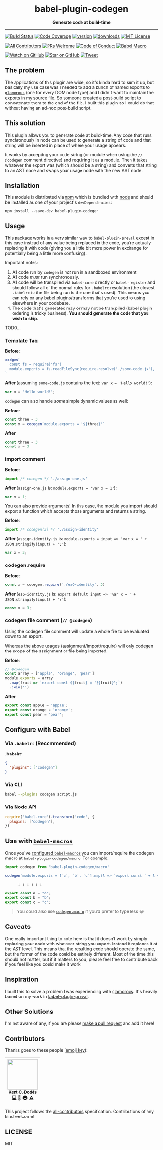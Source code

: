 <div align="center">
<h1>babel-plugin-codegen</h1>

<strong>Generate code at build-time</strong>
</div>

<hr />

[![Build Status][build-badge]][build]
[![Code Coverage][coverage-badge]][coverage]
[![version][version-badge]][package]
[![downloads][downloads-badge]][npmcharts]
[![MIT License][license-badge]][LICENSE]

[![All Contributors](https://img.shields.io/badge/all_contributors-1-orange.svg?style=flat-square)](#contributors)
[![PRs Welcome][prs-badge]][prs]
[![Code of Conduct][coc-badge]][coc]
[![Babel Macro](https://img.shields.io/badge/babel--macro-%F0%9F%8E%A3-f5da55.svg?style=flat-square)](https://github.com/kentcdodds/babel-macros)

[![Watch on GitHub][github-watch-badge]][github-watch]
[![Star on GitHub][github-star-badge]][github-star]
[![Tweet][twitter-badge]][twitter]

## The problem

The applications of this plugin are wide, so it's kinda hard to sum it up, but
basically my use case was I needed to add a bunch of named exports to
[`glamorous`][glamorous] (one for every DOM node type) and I didn't want to
maintain the exports in my source file. So someone created a post-build script
to concatenate them to the end of the file. I built this plugin so I could do
that without having an ad-hoc post-build script.

## This solution

This plugin allows you to generate code at build-time. Any code that runs
synchronously in node can be used to generate a string of code and that string
will be inserted in place of where your usage appears.

It works by accepting your code string (or module when using the `// @codegen`
comment directive) and requiring it as a module. Then it takes whatever the
export was (which should be a string) and converts that string to an AST node
and swaps your usage node with the new AST node.

## Installation

This module is distributed via [npm][npm] which is bundled with [node][node] and
should be installed as one of your project's `devDependencies`:

```
npm install --save-dev babel-plugin-codegen
```

## Usage

This package works in a very similar way to [`babel-plugin-preval`][preval]
except in this case instead of any value being replaced in the code, you're
actually replacing it with code (giving you a little bit more power in exchange
for potentially being a little more confusing).

Important notes:
1. All code run by `codegen` is _not_ run in a sandboxed environment
2. All code _must_ run synchronously.
3. All code will be transpiled via `babel-core` directly or `babel-register`
   and should follow all of the normal rules for `.babelrc` resolution (the
   closest `.babelrc` to the file being run is the one that's used). This means
   you can rely on any babel plugins/transforms that you're used to using
   elsewhere in your codebase.
4. The code that's generated may or may not be transpiled (babel plugin ordering
   is tricky business). **You should generate the code that you wish to ship.**

TODO...

### Template Tag

**Before**:

```javascript
codgen`
  const fs = require('fs')
  module.exports = fs.readFileSync(require.resolve('./some-code.js'), 'utf8')
`
```

**After** (assuming `some-code.js` contains the text: `var x = 'Hello world!'`):

```javascript
var x = 'Hello world!';
```

`codegen` can also handle _some_ simple dynamic values as well:

**Before**:

```javascript
const three = 3
const x = codegen`module.exports = '${three}'`
```

**After**:

```javascript
const three = 3
const x = 3
```

### import comment

**Before**:

```javascript
import /* codegen */ './assign-one.js'
```

**After** (`assign-one.js` is: `module.exports = 'var x = 1'`):

```javascript
var x = 1;
```

You can also provide arguments! In this case, the module you import should
export a function which accepts those arguments and returns a string.

**Before**:

```javascript
import /* codegen(3) */ './assign-identity'
```

**After** (`assign-identity.js` is: `module.exports = input => 'var x = ' + JSON.stringify(input) + ';'`):

```javascript
var x = 3;
```

### codegen.require

**Before**:

```javascript
const x = codegen.require('./es6-identity', 3)
```

**After** (`es6-identity.js` is: `export default input => 'var x = ' + JSON.stringify(input) + ';'`):

```javascript
const x = 3;
```

### codegen file comment (`// @codegen`)

Using the codegen file comment will update a whole file to be evaluated down to an export.

Whereas the above usages (assignment/import/require) will only codegen the scope of the assignment or file being imported.

**Before**:

```javascript
// @codegen
const array = ['apple', 'orange', 'pear']
module.exports = array
  .map(fruit => `export const ${fruit} = '${fruit}';`)
  .join('')
```

**After**:

```javascript
export const apple = 'apple';
export const orange = 'orange';
export const pear = 'pear';
```

## Configure with Babel

### Via `.babelrc` (Recommended)

**.babelrc**

```json
{
  "plugins": ["codegen"]
}
```

### Via CLI

```sh
babel --plugins codegen script.js
```

### Via Node API

```javascript
require('babel-core').transform('code', {
  plugins: ['codegen'],
})
```

## Use with [`babel-macros`][babel-macros]

Once you've [configured `babel-macros`](https://github.com/kentcdodds/babel-macros/blob/master/other/docs/user.md)
you can import/require the codegen macro at `babel-plugin-codegen/macro`.
For example:

```javascript
import codegen from 'babel-plugin-codegen/macro'

codegen`module.exports = ['a', 'b', 'c'].map(l => 'export const ' + l + ' = ' + JSON.stringify(l)).join(';')`

      ↓ ↓ ↓ ↓ ↓ ↓

export const a = "a";
export const b = "b";
export const c = "c";
```

> You could also use [`codegen.macro`][codegen.macro] if you'd prefer to type less 😀

## Caveats

One really important thing to note here is that it doesn't work by simply
replacing your code with whatever string you export. Instead it replaces it at
the AST level. This means that the resulting code should operate the same, but
the format of the code could be entirely different. Most of the time this should
not matter, but if it matters to you, please feel free to contribute back if you
feel like you could make it work!

## Inspiration

I built this to solve a problem I was experiencing with [glamorous][glamorous].
It's heavily based on my work in [babel-plugin-preval][preval].

## Other Solutions

I'm not aware of any, if you are please [make a pull request][prs] and add it
here!

## Contributors

Thanks goes to these people ([emoji key][emojis]):

<!-- ALL-CONTRIBUTORS-LIST:START - Do not remove or modify this section -->
| [<img src="https://avatars.githubusercontent.com/u/1500684?v=3" width="100px;"/><br /><sub>Kent C. Dodds</sub>](https://kentcdodds.com)<br />[💻](https://github.com/kentcdodds/babel-plugin-codegen/commits?author=kentcdodds) [📖](https://github.com/kentcdodds/babel-plugin-codegen/commits?author=kentcdodds) 🚇 [⚠️](https://github.com/kentcdodds/babel-plugin-codegen/commits?author=kentcdodds) |
| :---: |
<!-- ALL-CONTRIBUTORS-LIST:END -->

This project follows the [all-contributors][all-contributors] specification.
Contributions of any kind welcome!

## LICENSE

MIT

[npm]: https://www.npmjs.com/
[node]: https://nodejs.org
[build-badge]: https://img.shields.io/travis/kentcdodds/babel-plugin-codegen.svg?style=flat-square
[build]: https://travis-ci.org/kentcdodds/babel-plugin-codegen
[coverage-badge]: https://img.shields.io/codecov/c/github/kentcdodds/babel-plugin-codegen.svg?style=flat-square
[coverage]: https://codecov.io/github/kentcdodds/babel-plugin-codegen
[version-badge]: https://img.shields.io/npm/v/babel-plugin-codegen.svg?style=flat-square
[package]: https://www.npmjs.com/package/babel-plugin-codegen
[downloads-badge]: https://img.shields.io/npm/dm/babel-plugin-codegen.svg?style=flat-square
[npmcharts]: http://npmcharts.com/compare/babel-plugin-codegen
[license-badge]: https://img.shields.io/npm/l/babel-plugin-codegen.svg?style=flat-square
[license]: https://github.com/kentcdodds/babel-plugin-codegen/blob/master/LICENSE
[prs-badge]: https://img.shields.io/badge/PRs-welcome-brightgreen.svg?style=flat-square
[prs]: http://makeapullrequest.com
[donate-badge]: https://img.shields.io/badge/$-support-green.svg?style=flat-square
[coc-badge]: https://img.shields.io/badge/code%20of-conduct-ff69b4.svg?style=flat-square
[coc]: https://github.com/kentcdodds/babel-plugin-codegen/blob/master/other/CODE_OF_CONDUCT.md
[github-watch-badge]: https://img.shields.io/github/watchers/kentcdodds/babel-plugin-codegen.svg?style=social
[github-watch]: https://github.com/kentcdodds/babel-plugin-codegen/watchers
[github-star-badge]: https://img.shields.io/github/stars/kentcdodds/babel-plugin-codegen.svg?style=social
[github-star]: https://github.com/kentcdodds/babel-plugin-codegen/stargazers
[twitter]: https://twitter.com/intent/tweet?text=Check%20out%20babel-plugin-codegen!%20https://github.com/kentcdodds/babel-plugin-codegen%20%F0%9F%91%8D
[twitter-badge]: https://img.shields.io/twitter/url/https/github.com/kentcdodds/babel-plugin-codegen.svg?style=social
[emojis]: https://github.com/kentcdodds/all-contributors#emoji-key
[all-contributors]: https://github.com/kentcdodds/all-contributors
[glamorous]: https://github.com/paypal/glamorous
[preval]: https://github.com/kentcdodds/babel-plugin-preval
[codegen.macro]: https://www.npmjs.com/package/codegen.macro
[babel-macros]: https://github.com/babel-macros
